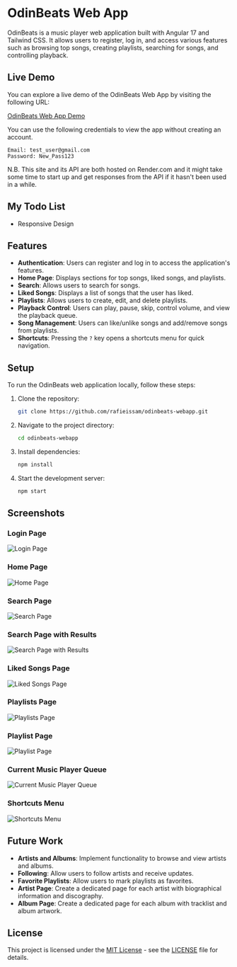# OdinBeats Web App

OdinBeats is a music player web application built with Angular 17 and Tailwind CSS. It allows users to register, log in, and access various features such as browsing top songs, creating playlists, searching for songs, and controlling playback.

## Live Demo

You can explore a live demo of the OdinBeats Web App by visiting the following URL:

[OdinBeats Web App Demo](https://odinbeats-webapp.onrender.com)

You can use the following credentials to view the app without creating an account.
```
Email: test_user@gmail.com
Password: New_Pass123
```

N.B. This site and its API are both hosted on Render.com and it might take some time to start up and get responses from the API if it hasn't been used in a while.

## My Todo List

- Responsive Design

## Features

- **Authentication**: Users can register and log in to access the application's features.
- **Home Page**: Displays sections for top songs, liked songs, and playlists.
- **Search**: Allows users to search for songs.
- **Liked Songs**: Displays a list of songs that the user has liked.
- **Playlists**: Allows users to create, edit, and delete playlists.
- **Playback Control**: Users can play, pause, skip, control volume, and view the playback queue.
- **Song Management**: Users can like/unlike songs and add/remove songs from playlists.
- **Shortcuts**: Pressing the `?` key opens a shortcuts menu for quick navigation.

## Setup

To run the OdinBeats web application locally, follow these steps:

1. Clone the repository:

   ```bash
   git clone https://github.com/rafieissam/odinbeats-webapp.git
   ```

2. Navigate to the project directory:

   ```bash
   cd odinbeats-webapp
   ```

3. Install dependencies:

   ```bash
   npm install
   ```

4. Start the development server:

   ```bash
   npm start
   ```

## Screenshots

### Login Page
![Login Page](screenshots/login-page.png)

### Home Page
![Home Page](screenshots/home-page.png)

### Search Page
![Search Page](screenshots/search-page.png)

### Search Page with Results
![Search Page with Results](screenshots/search-results.png)

### Liked Songs Page
![Liked Songs Page](screenshots/liked-songs-page.png)

### Playlists Page
![Playlists Page](screenshots/playlists-page.png)

### Playlist Page
![Playlist Page](screenshots/playlist-page.png)

### Current Music Player Queue
![Current Music Player Queue](screenshots/queue.png)

### Shortcuts Menu
![Shortcuts Menu](screenshots/shortcuts-menu.png)

## Future Work

- **Artists and Albums**: Implement functionality to browse and view artists and albums.
- **Following**: Allow users to follow artists and receive updates.
- **Favorite Playlists**: Allow users to mark playlists as favorites.
- **Artist Page**: Create a dedicated page for each artist with biographical information and discography.
- **Album Page**: Create a dedicated page for each album with tracklist and album artwork.

## License

This project is licensed under the [MIT License](https://opensource.org/licenses/MIT) - see the [LICENSE](LICENSE) file for details.
